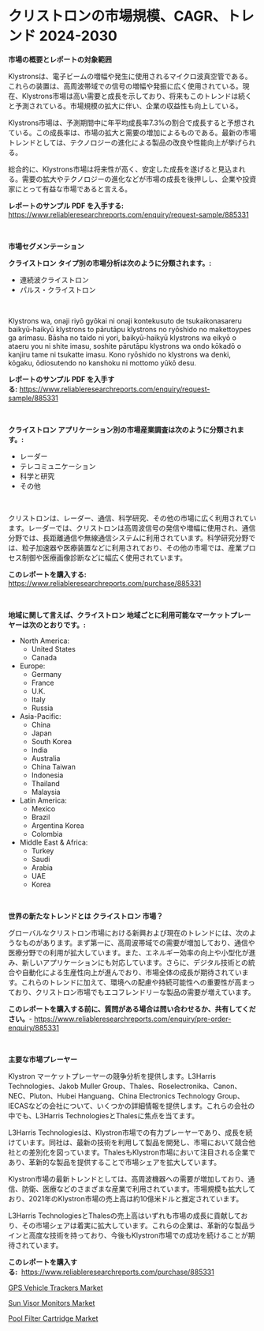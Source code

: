 <p><h1>クリストロンの市場規模、CAGR、トレンド 2024-2030</h1></p><p><strong>市場の概要とレポートの対象範囲</strong></p>
<p><p>Klystronsは、電子ビームの増幅や発生に使用されるマイクロ波真空管である。これらの装置は、高周波帯域での信号の増幅や発振に広く使用されている。現在、Klystrons市場は高い需要と成長を示しており、将来もこのトレンドは続くと予測されている。市場規模の拡大に伴い、企業の収益性も向上している。</p><p>Klystrons市場は、予測期間中に年平均成長率7.3%の割合で成長すると予想されている。この成長率は、市場の拡大と需要の増加によるものである。最新の市場トレンドとしては、テクノロジーの進化による製品の改良や性能向上が挙げられる。</p><p>総合的に、Klystrons市場は将来性が高く、安定した成長を遂げると見込まれる。需要の拡大やテクノロジーの進化などが市場の成長を後押しし、企業や投資家にとって有益な市場であると言える。</p></p>
<p><strong>レポートのサンプル PDF を入手する:</strong> <a href="https://www.reliableresearchreports.com/enquiry/request-sample/885331">https://www.reliableresearchreports.com/enquiry/request-sample/885331</a></p>
<p>&nbsp;</p>
<p><strong>市場セグメンテーション</strong></p>
<p><strong>クライストロン タイプ別の市場分析は次のように分類されます。:</strong></p>
<p><ul><li>連続波クライストロン</li><li>パルス・クライストロン</li></ul></p>
<p>&nbsp;</p>
<p><p>Klystrons wa, onaji riyō gyōkai ni onaji kontekusuto de tsukaikonasareru baikyū-haikyū klystrons to pārutāpu klystrons no ryōshido no makettoypes ga arimasu. Bāsha no taido ni yori, baikyū-haikyū klystrons wa eikyō o ataeru you ni shite imasu, soshite pārutāpu klystrons wa ondo kōkadō o kanjiru tame ni tsukatte imasu. Kono ryōshido no klystrons wa denki, kōgaku, ōdiosutendo no kanshoku ni mottomo yūkō desu.</p></p>
<p><strong>レポートのサンプル PDF を入手する:</strong>&nbsp;<a href="https://www.reliableresearchreports.com/enquiry/request-sample/885331">https://www.reliableresearchreports.com/enquiry/request-sample/885331</a></p>
<p>&nbsp;</p>
<p><strong> クライストロン アプリケーション別の市場産業調査は次のように分類されます。:</strong></p>
<p><ul><li>レーダー</li><li>テレコミュニケーション</li><li>科学と研究</li><li>その他</li></ul></p>
<p>&nbsp;</p>
<p><p>クリストロンは、レーダー、通信、科学研究、その他の市場に広く利用されています。レーダーでは、クリストロンは高周波信号の発信や増幅に使用され、通信分野では、長距離通信や無線通信システムに利用されています。科学研究分野では、粒子加速器や医療装置などに利用されており、その他の市場では、産業プロセス制御や医療画像診断などに幅広く使用されています。</p></p>
<p><strong>このレポートを購入する:</strong>&nbsp; <a href="https://www.reliableresearchreports.com/purchase/885331">https://www.reliableresearchreports.com/purchase/885331</a></p>
<p>&nbsp;</p>
<p><strong>地域に関して言えば、クライストロン 地域ごとに利用可能なマーケットプレーヤーは次のとおりです。:</strong></p>
<p><ul>
    <li>
        North America:
        <ul>
            <li>United States</li>
            <li>Canada</li>
        </ul>
    </li>
    <li>
        Europe:
        <ul>
            <li>Germany</li>
            <li>France</li>
            <li>U.K.</li>
            <li>Italy</li>
            <li>Russia</li>
        </ul>
    </li>
    <li>
        Asia-Pacific:
        <ul>
            <li>China</li>
            <li>Japan</li>
            <li>South Korea</li>
            <li>India</li>
            <li>Australia</li>
            <li>China Taiwan</li>
            <li>Indonesia</li>
            <li>Thailand</li>
            <li>Malaysia</li>
        </ul>
    </li>
    <li>
        Latin America:
        <ul>
            <li>Mexico</li>
            <li>Brazil</li>
            <li>Argentina Korea</li>
            <li>Colombia</li>
        </ul>
    </li>
    <li>
        Middle East & Africa:
        <ul>
            <li>Turkey</li>
            <li>Saudi</li>
            <li>Arabia</li>
            <li>UAE</li>
            <li>Korea</li>
        </ul>
    </li>
    </ul></p>
<p>&nbsp;</p>
<p><strong>世界の新たなトレンドとは クライストロン 市場？</strong></p>
<p><p>グローバルなクリストロン市場における新興および現在のトレンドには、次のようなものがあります。まず第一に、高周波帯域での需要が増加しており、通信や医療分野での利用が拡大しています。また、エネルギー効率の向上や小型化が進み、新しいアプリケーションにも対応しています。さらに、デジタル技術との統合や自動化による生産性向上が進んでおり、市場全体の成長が期待されています。これらのトレンドに加えて、環境への配慮や持続可能性への重要性が高まっており、クリストロン市場でもエコフレンドリーな製品の需要が増えています。</p></p>
<p><strong>このレポートを購入する前に、質問がある場合は問い合わせるか、共有してください。</strong>- <a href="https://www.reliableresearchreports.com/enquiry/pre-order-enquiry/885331">https://www.reliableresearchreports.com/enquiry/pre-order-enquiry/885331</a></p>
<p>&nbsp;</p>
<p><strong>主要な市場プレーヤー</strong></p>
<p><p>Klystron マーケットプレーヤーの競争分析を提供します。L3Harris Technologies、Jakob Muller Group、Thales、Roselectronika、Canon、NEC、Pluton、Hubei Hanguang、China Electronics Technology Group、IECASなどの会社について、いくつかの詳細情報を提供します。これらの会社の中でも、L3Harris TechnologiesとThalesに焦点を当てます。</p><p>L3Harris Technologiesは、Klystron市場での有力プレーヤーであり、成長を続けています。同社は、最新の技術を利用して製品を開発し、市場において競合他社との差別化を図っています。ThalesもKlystron市場において注目される企業であり、革新的な製品を提供することで市場シェアを拡大しています。</p><p>Klystron市場の最新トレンドとしては、高周波機器への需要が増加しており、通信、防衛、医療などのさまざまな産業で利用されています。市場規模も拡大しており、2021年のKlystron市場の売上高は約10億米ドルと推定されています。</p><p>L3Harris TechnologiesとThalesの売上高はいずれも市場の成長に貢献しており、その市場シェアは着実に拡大しています。これらの企業は、革新的な製品ラインと高度な技術を持っており、今後もKlystron市場での成功を続けることが期待されています。</p></p>
<p><strong>このレポートを購入する:</strong>&nbsp;&nbsp;<a href="https://www.reliableresearchreports.com/purchase/885331">https://www.reliableresearchreports.com/purchase/885331</a></p>
<p><p><a href="https://eight-handstand-8fb.notion.site/GPS-Vehicle-Trackers-Market-Size-Focuses-on-Market-Dynamics-In-Depth-Analysis-and-Future-Projection-1ce52f197e3f4ce4b7e38115729eedd0">GPS Vehicle Trackers Market</a></p><p><a href="https://skillful-vermicelli-b89.notion.site/Sun-Visor-Monitors-Market-Analysis-Examines-its-Scope-on-Growth-Opportunities-and-Forecasted-Trends-f435bd371a0a4f85ae534588fa780305">Sun Visor Monitors Market</a></p><p><a href="https://github.com/Alonsoolds3wq1d81czn8rbol/Market-Research-Report-List-1/blob/main/pool-filter-cartridge-market.md">Pool Filter Cartridge Market</a></p></p>